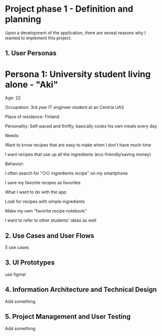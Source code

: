 # Project phase 1 - Definition and planning

Upon a development of the application, there are seveal reasons why I wanted to implement this project. 

## 1. User Personas

# Persona 1: University student living alone - "Aki"

Age: 22

Occupation: 3rd year IT engineer student at an Centria UAS

Place of residence: Finland

Personality: Self-paced and thrifty, basically cooks his own meals every day

Needs:

Want to know recipes that are easy to make when I don't have much time

I want recipes that use up all the ingredients (eco-friendly/saving money)

Behavior:

I often search for "○○ ingredients recipe" on my smartphone

I save my favorite recipes as favorites

What I want to do with the app:

Look for recipes with simple ingredients

Make my own "favorite recipe notebook"

I want to refer to other students' ideas as well

## 2. Use Cases and User Flows

5 use cases

## 3. UI Prototypes

use figma!

## 4. Information Architecture and Technical Design

Add something

## 5. Project Management and User Testing

Add something
